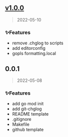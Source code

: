 
<a name="v1.0.0"></a>
## [v1.0.0](https://github.com/sraphs/go-starter.git/compare/0.0.1...v1.0.0)

> 2022-05-10

### ✨Features

* remove .chglog to scripts
* add editorconfig
* gopls formatting.local


<a name="0.0.1"></a>
## 0.0.1

> 2022-05-08

### ✨Features

* add go mod init
* add git-chglog
* README template
* .gitignore
* Makefile
* github template

